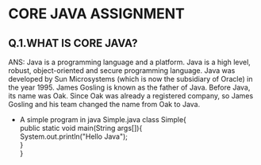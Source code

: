 # CORE JAVA ASSIGNMENT
## Q.1.WHAT IS CORE JAVA?
ANS: Java is a programming language and a platform. Java is a high level, robust, object-oriented and secure programming language.
Java was developed by Sun Microsystems (which is now the subsidiary of Oracle) in the year 1995. James Gosling is known as the father of Java. Before Java, its name was Oak. Since Oak was already a registered company, so James Gosling and his team changed the name from Oak to Java.
- A simple program in java
Simple.java
class Simple{  
    public static void main(String args[]){  
     System.out.println("Hello Java");  
    }  
}  
